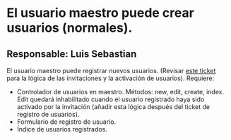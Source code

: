 # El usuario maestro puede crear usuarios (normales).

## Responsable: Luis Sebastian

El usuario maestro puede registrar nuevos usuarios. (Revisar [este ticket](./registro_usuarios.md) para la
lógica de las invitaciones y la activación de usuarios). Requiere:

* Controlador de usuarios en maestro. Métodos: new, edit, create, index. Edit quedará inhabilitado cuando el
  usuario registrado haya sido activado por la invitación (añadir esta lógica después del ticket de registro
  de usuarios).
* Formulario de registro de usuario.
* Índice de usuarios registrados.